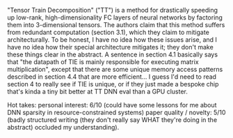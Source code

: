 "Tensor Train Decomposition" ("TT") is a method for drastically speeding up low-rank, high-dimensionality FC layers of neural networks by factoring them into 3-dimensional tensors. The authors claim that this method suffers from redundant computation (section 3.1), which they claim to mitigate architecturally. To be honest, I have no idea how these issues arise, and I have no idea how their special architecture mitigates it; they don't make these things clear in the abstract. A sentence in section 4.1 basically says that "the datapath of TIE is mainly responsible for executing matrix multiplication", except that there are some unique memory access patterns described in section 4.4 that are more efficient... I guess I'd need to read section 4 to really see if TIE is unique, or if they just made a bespoke chip that's kinda a tiny bit better at TT DNN eval than a GPU cluster.

Hot takes:
personal interest: 6/10 (could have some lessons for me about DNN sparsity in resource-constrained systems)
paper quality / novelty: 5/10 (badly structured writing (they don't really say WHAT they're doing in the abstract) occluded my understanding).